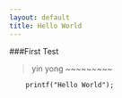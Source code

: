 ```yaml
---
layout: default
title: Hello World
---
```


###First Test

>yin yong ~~~~~~~~~

```
	printf("Hello World");
```